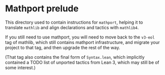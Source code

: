 Mathport prelude
===

This directory used to contain instructions for `mathport`,
helping it to translate `mathlib` and align declarations and tactics with `mathlib4`.

If you still need to use mathport, you will need to move back to the `v3-eol` tag of mathlib,
which still contains mathport infrastructure, and migrate your project to that tag,
and then upgrade the rest of the way.

(That tag also contains the final form of `Syntax.lean`,
which implicitly contained a TODO list of unported tactics from Lean 3,
which may still be of some interest.)
